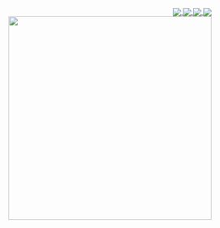 <a href="https://github.com/IAFahim">
  <img src="https://github-widgetbox.vercel.app/api/profile?username=IAFahim&data=followers,repositories,commits&theme=dark" alt="GitHub WidgetBox" width="100%" height="0%">
</a>
<p align="center">
  <a href="https://github.com/IAFahim">
    <img src="https://skillicons.dev/icons?i=java,cs,ts,js,go,cpp,python,postgres,unity,rust,deno,svelte,react,html,css,supabase,ai,ae&theme=dark" width="95%" height="0%"/>
  </a>
</p>
<div align="right">
<a href="https://github.com/IAFahim">
  <img align="center" src="https://img.shields.io/badge/GitHub-100000?style=for-the-badge&logo=github&logoColor=white" />
</a>
<a href="www.linkedin.com/in/iafahim">
  <img align="center" src="https://img.shields.io/badge/LinkedIn-0077B5?style=for-the-badge&logo=linkedin&logoColor=white" />
</a>
<a href="mailto:iafahim.dev@gmail.com">
  <img align="center" src="https://img.shields.io/badge/Gmail-D14836?style=for-the-badge&logo=gmail&logoColor=white" />
</a>
<a href="https://t.me/IAFahim">
  <img align="center" src="https://img.shields.io/badge/Telegram-2CA5E0?style=for-the-badge&logo=telegram&logoColor=white" />
</a>


</br>
<a href="https://count.getloli.com">
  <img width=400 align="center" src="https://count.getloli.com/@IAFahim?name=IAFahim&theme=normal-1&padding=6&offset=0&align=center&scale=1&pixelated=1&darkmode=auto" />
</a>
</div>

